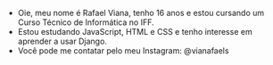 - Oie, meu nome é Rafael Viana, tenho 16 anos e estou cursando um Curso Técnico de Informática no IFF.
- Estou estudando JavaScript, HTML e CSS e tenho interesse em aprender a usar Django.
- Você pode me contatar pelo meu Instagram: @vianafaels

<!---
vianafaels/vianafaels is a ✨ special ✨ repository because its `README.md` (this file) appears on your GitHub profile.
You can click the Preview link to take a look at your changes.
--->
